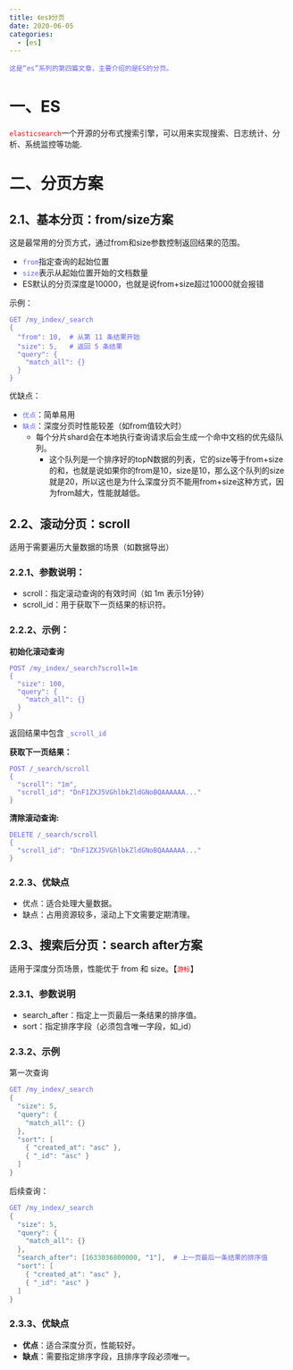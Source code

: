 ```yaml
---
title: 《es》分页
date: 2020-06-05
categories:
  - [es]
---
```


    这是“es”系列的第四篇文章，主要介绍的是ES的分页。

<style>
.my-code {
   color: green;
}
.orange {
   color: rgb(255, 53, 2)
}
.red {
   color: red
}
code {
   color: #6260ff;
}
</style>

# 一、ES

<code class="red">elasticsearch</code>一个开源的分布式搜索引擎，可以用来实现搜索、日志统计、分析、系统监控等功能.

<!-- more -->

# 二、分页方案
## 2.1、基本分页：from/size方案
这是最常用的分页方式，通过from和size参数控制返回结果的范围。
- `from`指定查询的起始位置
- `size`表示从起始位置开始的文档数量 
- ES默认的分页深度是10000，也就是说from+size超过10000就会报错

示例：
```
GET /my_index/_search
{
  "from": 10,  # 从第 11 条结果开始
  "size": 5,   # 返回 5 条结果
  "query": {
    "match_all": {}
  }
}
```

优缺点：
- `优点`：简单易用
- `缺点`：深度分页时性能较差（如from值较大时）
  - 每个分片shard会在本地执行查询请求后会生成一个命中文档的优先级队列。
    - 这个队列是一个排序好的topN数据的列表，它的size等于from+size的和，也就是说如果你的from是10，size是10，那么这个队列的size就是20，所以这也是为什么深度分页不能用from+size这种方式，因为from越大，性能就越低。

## 2.2、滚动分页：scroll
适用于需要遍历大量数据的场景（如数据导出）

### 2.2.1、参数说明：
- scroll：指定滚动查询的有效时间（如 1m 表示1分钟）
- scroll_id：用于获取下一页结果的标识符。

### 2.2.2、示例：
**初始化滚动查询**
```
POST /my_index/_search?scroll=1m
{
  "size": 100,
  "query": {
    "match_all": {}
  }
}
```
返回结果中包含 `_scroll_id`

**获取下一页结果：**
```
POST /_search/scroll
{
  "scroll": "1m",
  "scroll_id": "DnF1ZXJ5VGhlbkZldGNoBQAAAAAA..."
}
```

**清除滚动查询:**
```
DELETE /_search/scroll
{
  "scroll_id": "DnF1ZXJ5VGhlbkZldGNoBQAAAAAA..."
}
```

### 2.2.3、优缺点
- 优点：适合处理大量数据。
- 缺点：占用资源较多，滚动上下文需要定期清理。

## 2.3、搜索后分页：search after方案
适用于深度分页场景，性能优于 from 和 size。【<code class="red">游标</code>】

### 2.3.1、参数说明
- search_after：指定上一页最后一条结果的排序值。
- sort：指定排序字段（必须包含唯一字段，如_id）

### 2.3.2、示例

第一次查询
```java
GET /my_index/_search
{
  "size": 5,
  "query": {
    "match_all": {}
  },
  "sort": [
    { "created_at": "asc" },
    { "_id": "asc" }
  ]
}
```

后续查询：
```java
GET /my_index/_search
{
  "size": 5,
  "query": {
    "match_all": {}
  },
  "search_after": [1633036800000, "1"],  # 上一页最后一条结果的排序值
  "sort": [
    { "created_at": "asc" },
    { "_id": "asc" }
  ]
}
```

### 2.3.3、优缺点
- **优点**：适合深度分页，性能较好。
- **缺点**：需要指定排序字段，且排序字段必须唯一。

